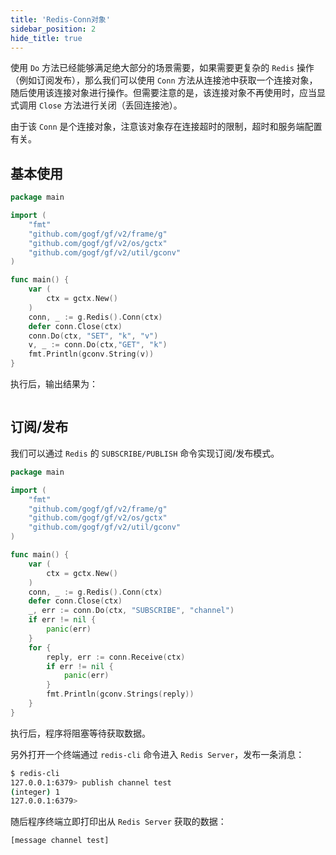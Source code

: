 ```yaml
---
title: 'Redis-Conn对象'
sidebar_position: 2
hide_title: true
---
```


使用 `Do` 方法已经能够满足绝大部分的场景需要，如果需要更复杂的 `Redis` 操作（例如订阅发布），那么我们可以使用 `Conn` 方法从连接池中获取一个连接对象，随后使用该连接对象进行操作。但需要注意的是，该连接对象不再使用时，应当显式调用 `Close` 方法进行关闭（丢回连接池）。

由于该 `Conn` 是个连接对象，注意该对象存在连接超时的限制，超时和服务端配置有关。

## 基本使用

```go
package main

import (
    "fmt"
    "github.com/gogf/gf/v2/frame/g"
    "github.com/gogf/gf/v2/os/gctx"
    "github.com/gogf/gf/v2/util/gconv"
)

func main() {
    var (
        ctx = gctx.New()
    )
    conn, _ := g.Redis().Conn(ctx)
    defer conn.Close(ctx)
    conn.Do(ctx, "SET", "k", "v")
    v, _ := conn.Do(ctx,"GET", "k")
    fmt.Println(gconv.String(v))
}
```

执行后，输出结果为：

```v
```

## 订阅/发布

我们可以通过 `Redis` 的 `SUBSCRIBE/PUBLISH` 命令实现订阅/发布模式。

```go
package main

import (
    "fmt"
    "github.com/gogf/gf/v2/frame/g"
    "github.com/gogf/gf/v2/os/gctx"
    "github.com/gogf/gf/v2/util/gconv"
)

func main() {
    var (
        ctx = gctx.New()
    )
    conn, _ := g.Redis().Conn(ctx)
    defer conn.Close(ctx)
    _, err := conn.Do(ctx, "SUBSCRIBE", "channel")
    if err != nil {
        panic(err)
    }
    for {
        reply, err := conn.Receive(ctx)
        if err != nil {
            panic(err)
        }
        fmt.Println(gconv.Strings(reply))
    }
}
```

执行后，程序将阻塞等待获取数据。

另外打开一个终端通过 `redis-cli` 命令进入 `Redis Server`，发布一条消息：

```bash
$ redis-cli
127.0.0.1:6379> publish channel test
(integer) 1
127.0.0.1:6379>
```

随后程序终端立即打印出从 `Redis Server` 获取的数据：

```
[message channel test]
```